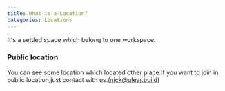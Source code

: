 ```yaml
---
title: What-is-a-Location?
categories: Locations
---
```

It's a settled space which belong to one workspace.

### Public location

You can see some location which located other place.If you want to join in public location,just contact with us.(nick@qlear.build)  
 


 